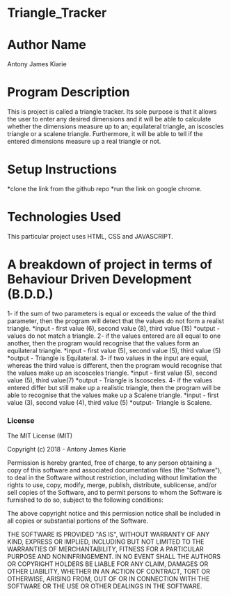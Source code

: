 # Triangle_Tracker

# Author Name
Antony James Kiarie
# Program Description
This is project is called a triangle tracker. Its sole purpose is that it allows the user to enter any desired dimensions and it will be able to calculate whether the dimensions measure up to an; equilateral triangle, an iscoscles triangle or a scalene triangle. Furthermore, it will be able to tell if the entered dimensions measure up a real triangle or not. 
# Setup Instructions
*clone the link from the github repo
*run the link on google chrome.
# Technologies Used
This particular project uses HTML, CSS and JAVASCRIPT.
# A breakdown of project in terms of Behaviour Driven Development (B.D.D.)
1- if the sum of two parameters is equal or exceeds the value of the third parameter, then the program will detect that the values do not form a realist triangle. 
   *input - first value (6), second value (8), third value (15)
   *output - values do not match a triangle.
2- if the values entered are all equal to one another, then the program would recognise that the values form an equilateral triangle.
   *input - first value (5), second value (5), third value (5)
   *output - Triangle is Equilateral.
3-  if two values in the input are equal, whereas the third value is different, then the program would recognise that the values make up an iscosceles triangle.
    *input - first value (5), second value (5), third value(7)
    *output - Triangle is Iscosceles.
4- if the values entered differ but still make up a realistic triangle, then the program will be able to recognise that the values make up a Scalene triangle.
   *input - first value (3), second value (4), third value (5)
   *output- Triangle is Scalene.
### License
The MIT License (MIT)

Copyright (c) 2018 - Antony James Kiarie

Permission is hereby granted, free of charge, to any person obtaining a copy
of this software and associated documentation files (the "Software"), to deal
in the Software without restriction, including without limitation the rights
to use, copy, modify, merge, publish, distribute, sublicense, and/or sell
copies of the Software, and to permit persons to whom the Software is
furnished to do so, subject to the following conditions:

The above copyright notice and this permission notice shall be included in all
copies or substantial portions of the Software.

THE SOFTWARE IS PROVIDED "AS IS", WITHOUT WARRANTY OF ANY KIND, EXPRESS OR
IMPLIED, INCLUDING BUT NOT LIMITED TO THE WARRANTIES OF MERCHANTABILITY,
FITNESS FOR A PARTICULAR PURPOSE AND NONINFRINGEMENT. IN NO EVENT SHALL THE
AUTHORS OR COPYRIGHT HOLDERS BE LIABLE FOR ANY CLAIM, DAMAGES OR OTHER
LIABILITY, WHETHER IN AN ACTION OF CONTRACT, TORT OR OTHERWISE, ARISING FROM,
OUT OF OR IN CONNECTION WITH THE SOFTWARE OR THE USE OR OTHER DEALINGS IN THE
SOFTWARE.
  

